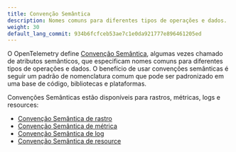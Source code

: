 ```yaml
---
title: Convenção Semântica
description: Nomes comuns para diferentes tipos de operações e dados.
weight: 30
default_lang_commit: 934b6fcfceb53ae7c1e0da921777e896461205ed
---
```


O OpenTelemetry define [Convenção Semântica](/docs/specs/semconv/), algumas
vezes chamado de atributos semânticos, que especificam nomes comuns para diferentes
tipos de operações e dados. O benefício de usar convenções semânticas é seguir
um padrão de nomenclatura comum que pode ser padronizado em uma base de código,
bibliotecas e plataformas.

Convenções Semânticas estão disponíveis para rastros, métricas, logs e
resources:

- [Convenção Semântica de rastro](/docs/specs/semconv/general/trace/)
- [Convenção Semântica de métrica](/docs/specs/semconv/general/metrics/)
- [Convenção Semântica de log](/docs/specs/semconv/general/logs/)
- [Convenção Semântica de resource](/docs/specs/semconv/resource/)
